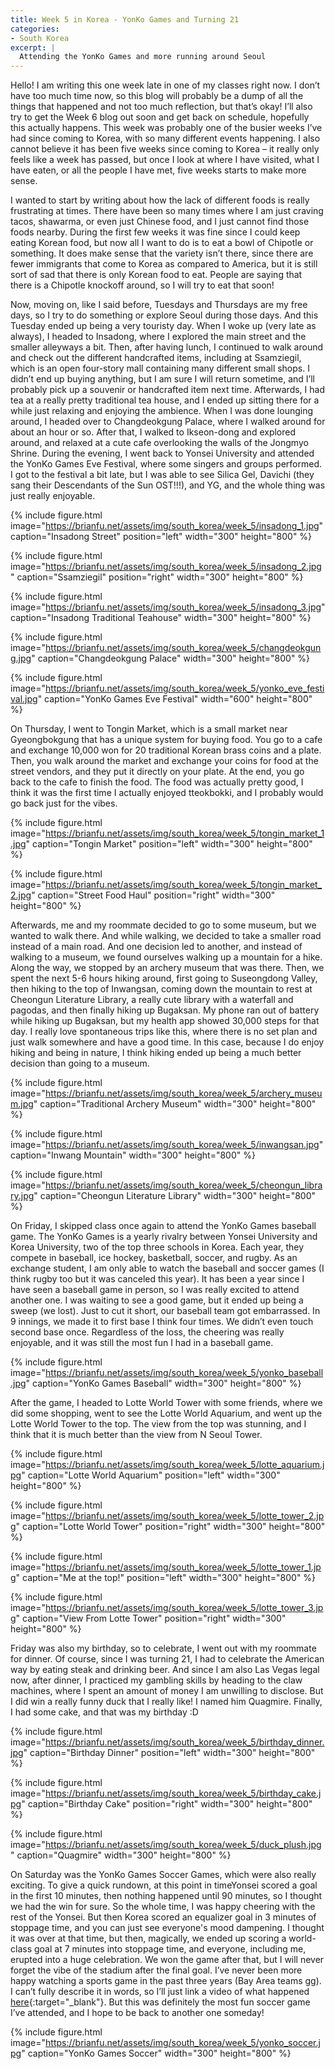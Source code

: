 ```yaml
---
title: Week 5 in Korea - YonKo Games and Turning 21
categories:
- South Korea
excerpt: |
  Attending the YonKo Games and more running around Seoul
---
```


Hello! I am writing this one week late in one of my classes right now. I don’t have too much time now, so this blog will probably be a dump of all the things that happened and not too much reflection, but that’s okay! I’ll also try to get the Week 6 blog out soon and get back on schedule, hopefully this actually happens. This week was probably one of the busier weeks I’ve had since coming to Korea, with so many different events happening. I also cannot believe it has been five weeks since coming to Korea – it really only feels like a week has passed, but once I look at where I have visited, what I have eaten, or all the people I have met, five weeks starts to make more sense. 

I wanted to start by writing about how the lack of different foods is really frustrating at times. There have been so many times where I am just craving tacos, shawarma, or even just Chinese food, and I just cannot find those foods nearby. During the first few weeks it was fine since I could keep eating Korean food, but now all I want to do is to eat a bowl of Chipotle or something. It does make sense that the variety isn’t there, since there are fewer immigrants that come to Korea as compared to America, but it is still sort of sad that there is only Korean food to eat. People are saying that there is a Chipotle knockoff around, so I will try to eat that soon!

Now, moving on, like I said before, Tuesdays and Thursdays are my free days, so I try to do something or explore Seoul during those days. And this Tuesday ended up being a very touristy day. When I woke up (very late as always), I headed to Insadong, where I explored the main street and the smaller alleyways a bit. Then, after having lunch, I continued to walk around and check out the different handcrafted items, including at Ssamziegil, which is an open four-story mall containing many different small shops. I didn’t end up buying anything, but I am sure I will return sometime, and I’ll probably pick up a souvenir or handcrafted item next time. Afterwards, I had tea at a really pretty traditional tea house, and I ended up sitting there for a while just relaxing and enjoying the ambience. When I was done lounging around,  I headed over to Changdeokgung Palace, where I walked around for about an hour or so. After that, I walked to Ikseon-dong and explored around, and relaxed at a cute cafe overlooking the walls of the Jongmyo Shrine. During the evening, I went back to Yonsei University and attended the YonKo Games Eve Festival, where some singers and groups performed. I got to the festival a bit late, but I was able to see Silica Gel, Davichi (they sang their Descendants of the Sun OST!!!), and YG, and the whole thing was just really enjoyable. 

{% include figure.html image="https://brianfu.net/assets/img/south_korea/week_5/insadong_1.jpg" caption="Insadong Street" position="left" width="300" height="800" %}

{% include figure.html image="https://brianfu.net/assets/img/south_korea/week_5/insadong_2.jpg" caption="Ssamziegil" position="right" width="300" height="800" %}

{% include figure.html image="https://brianfu.net/assets/img/south_korea/week_5/insadong_3.jpg" caption="Insadong Traditional Teahouse" width="300" height="800" %}

{% include figure.html image="https://brianfu.net/assets/img/south_korea/week_5/changdeokgung.jpg" caption="Changdeokgung Palace" width="300" height="800" %}

{% include figure.html image="https://brianfu.net/assets/img/south_korea/week_5/yonko_eve_festival.jpg" caption="YonKo Games Eve Festival" width="600" height="800" %}

On Thursday, I went to Tongin Market, which is a small market near Gyeongbokgung that has a unique system for buying food. You go to a cafe and exchange 10,000 won for 20 traditional Korean brass coins and a plate. Then, you walk around the market and exchange your coins for food at the street vendors, and they put it directly on your plate. At the end, you go back to the cafe to finish the food. The food was actually pretty good, I think it was the first time I actually enjoyed tteokbokki, and I probably would go back just for the vibes. 

{% include figure.html image="https://brianfu.net/assets/img/south_korea/week_5/tongin_market_1.jpg" caption="Tongin Market" position="left" width="300" height="800" %}

{% include figure.html image="https://brianfu.net/assets/img/south_korea/week_5/tongin_market_2.jpg" caption="Street Food Haul" position="right" width="300" height="800" %}

<div style="clear: both;"></div>

Afterwards, me and my roommate decided to go to some museum, but we wanted to walk there. And while walking, we decided to take a smaller road instead of a main road. And one decision led to another, and instead of walking to a museum, we found ourselves walking up a mountain for a hike. Along the way, we stopped by an archery museum that was there. Then, we spent the next 5-6 hours hiking around, first going to Suseongdong Valley, then hiking to the top of Inwangsan, coming down the mountain to rest at Cheongun Literature Library, a really cute library with a waterfall and pagodas, and then finally hiking up Bugaksan. My phone ran out of battery while hiking up Bugaksan, but my health app showed 30,000 steps for that day. I really love spontaneous trips like this, where there is no set plan and just walk somewhere and have a good time. In this case, because I do enjoy hiking and being in nature, I think hiking ended up being a much better decision than going to a museum. 

{% include figure.html image="https://brianfu.net/assets/img/south_korea/week_5/archery_museum.jpg" caption="Traditional Archery Museum" width="300" height="800" %}

{% include figure.html image="https://brianfu.net/assets/img/south_korea/week_5/inwangsan.jpg" caption="Inwang Mountain" width="300" height="800" %}

{% include figure.html image="https://brianfu.net/assets/img/south_korea/week_5/cheongun_library.jpg" caption="Cheongun Literature Library" width="300" height="800" %}

On Friday, I skipped class once again to attend the YonKo Games baseball game. The YonKo Games is a yearly rivalry between Yonsei University and Korea University, two of the top three schools in Korea. Each year, they compete in baseball, ice hockey, basketball, soccer, and rugby. As an exchange student, I am only able to watch the baseball and soccer games (I think rugby too but it was canceled this year). It has been a year since I have seen a baseball game in person, so I was really excited to attend another one. I was waiting to see a good game, but it ended up being a sweep (we lost). Just to cut it short, our baseball team got embarrassed. In 9 innings, we made it to first base I think four times. We didn’t even touch second base once. Regardless of the loss, the cheering was really enjoyable, and it was still the most fun I had in a baseball game. 

{% include figure.html image="https://brianfu.net/assets/img/south_korea/week_5/yonko_baseball.jpg" caption="YonKo Games Baseball" width="300" height="800" %}

After the game, I headed to Lotte World Tower with some friends, where we did some shopping, went to see the Lotte World Aquarium, and went up the Lotte World Tower to the top. The view from the top was stunning, and I think that it is much better than the view from N Seoul Tower. 

{% include figure.html image="https://brianfu.net/assets/img/south_korea/week_5/lotte_aquarium.jpg" caption="Lotte World Aquarium" position="left" width="300" height="800" %}

{% include figure.html image="https://brianfu.net/assets/img/south_korea/week_5/lotte_tower_2.jpg" caption="Lotte World Tower" position="right" width="300" height="800" %}

{% include figure.html image="https://brianfu.net/assets/img/south_korea/week_5/lotte_tower_1.jpg" caption="Me at the top!" position="left" width="300" height="800" %}

{% include figure.html image="https://brianfu.net/assets/img/south_korea/week_5/lotte_tower_3.jpg" caption="View From Lotte Tower" position="right" width="300" height="800" %}

<div style="clear: both;"></div>

Friday was also my birthday, so to celebrate, I went out with my roommate for dinner. Of course, since I was turning 21, I had to celebrate the American way by eating steak and drinking beer. And since I am also Las Vegas legal now, after dinner, I practiced my gambling skills by heading to the claw machines, where I spent an amount of money I am unwilling to disclose. But I did win a really funny duck that I really like! I named him Quagmire. Finally, I had some cake, and that was my birthday :D 

{% include figure.html image="https://brianfu.net/assets/img/south_korea/week_5/birthday_dinner.jpg" caption="Birthday Dinner" position="left" width="300" height="800" %}

{% include figure.html image="https://brianfu.net/assets/img/south_korea/week_5/birthday_cake.jpg" caption="Birthday Cake" position="right" width="300" height="800" %}

{% include figure.html image="https://brianfu.net/assets/img/south_korea/week_5/duck_plush.jpg" caption="Quagmire" width="300" height="800" %}

On Saturday was the YonKo Games Soccer Games, which were also really exciting. To give a quick rundown, at this point in timeYonsei scored a goal in the first 10 minutes, then nothing happened until 90 minutes, so I thought we had the win for sure. So the whole time, I was happy cheering with the rest of the Yonsei. But then Korea scored an equalizer goal in 3 minutes of stoppage time, and you can just see everyone's mood dampening. I thought it was over at that time, but then, magically, we ended up scoring a world-class goal at 7 minutes into stoppage time, and everyone, including me, erupted into a huge celebration. We won the game after that, but I will never forget the vibe of the stadium after the final goal. I’ve never been more happy watching a sports game in the past three years (Bay Area teams gg). I can’t fully describe it in words, so I’ll just link a video of what happened [here](https://youtu.be/He3SoTLZgtI?t=252&feature=shared){:target="_blank"}. But this was definitely the most fun soccer game I’ve attended, and I hope to be back to another one someday! 

{% include figure.html image="https://brianfu.net/assets/img/south_korea/week_5/yonko_soccer.jpg" caption="YonKo Games Soccer" width="300" height="800" %}